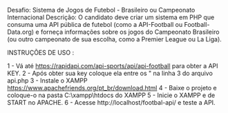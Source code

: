 Desafio: Sistema de Jogos de Futebol - Brasileiro ou Campeonato Internacional
Descrição: O candidato deve criar um sistema em PHP que consuma uma API pública de futebol (como a API-Football ou Football-Data.org) e forneça informações sobre os jogos do Campeonato Brasileiro (ou outro campeonato de sua escolha, como a Premier League ou La Liga).

INSTRUÇÕES DE USO :

1 - Vá até https://rapidapi.com/api-sports/api/api-football para obter a API KEY.
2 - Após obter sua key coloque ela entre os " na linha 3 do arquivo api.php
3 - Instale o XAMPP https://www.apachefriends.org/pt_br/download.html
4 - Baixe o projeto e coloque-o na pasta C:\xampp\htdocs do XAMPP
5 - Inicie o XAMPP e de START no APACHE.
6 - Acesse http://localhost/footbal-api/ e teste a API.
